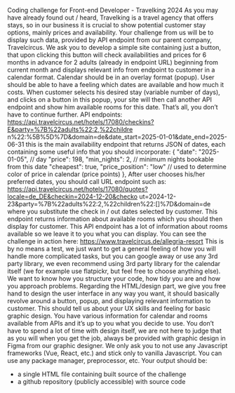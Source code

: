 Coding challenge for Front-end Developer - Travelking 2024
As you may have already found out / heard, Travelking is a travel agency that offers stays,
so in our business it is crucial to show potential customer stay options, mainly prices and
availability.
Your challenge from us will be to display such data, provided by API endpoint from our
parent company, Travelcircus.
We ask you to develop a simple site containing just a button, that upon clicking this button
will check availabilities and prices for 6 months in advance for 2 adults (already in endpoint
URL) beginning from current month and displays relevant info from endpoint to customer in a
calendar format. Calendar should be in an overlay format (popup). User should be able to
have a feeling which dates are available and how much it costs.
When customer selects his desired stay (variable number of days), and clicks on a button in
this popup, your site will then call another API endpoint and show him available rooms for
this date. That’s all, you don’t have to continue further.
API endpoints:
https://api.travelcircus.net/hotels/17080/checkins?E&party=%7B%22adults%22:2,%22childre
n%22:%5B%5D%7D&domain=de&date_start=2025-01-01&date_end=2025-06-31
this is the main availability endpoint that returns JSON of dates, each containing some useful
info that you should incorporate:
{
"date": "2025-01-05", // day
"price": 198,
"min_nights": 2, // minimum nights bookable from this date
"cheapest": true,
"price_position": "low" // used to determine color of price in calendar (price points)
},
After user chooses his/her preferred dates, you should call URL endpoint such as:
https://api.travelcircus.net/hotels/17080/quotes?locale=de_DE&checkin=2024-12-20&checko
ut=2024-12-23&party=%7B%22adults%22:2,%22children%22:[]%7D&domain=de
where you substitute the check in / out dates selected by customer. This endpoint returns
information about available rooms which you should then display for customer. This API
endpoint has a lot of information about rooms available so we leave it to you what you can
display.
You can see the challenge in action here: https://www.travelcircus.de/allegria-resort
This is by no means a test, we just want to get a general feeling of how you will handle more
complicated tasks, but you can google away or use any 3rd party library, we even
recommend using 3rd party library for the calendar itself (we for example use flatpickr, but
feel free to choose anything else). We want to know how you structure your code, how tidy
you are and how you approach problems.
Regarding the HTML/design part, we give you free hand to design the user interface in any
way you want, it should basically revolve around a button, popup, and displaying relevant
information to customer. This should tell us about your UX skills and feeling for basic graphic
design. You have various information for calendar and rooms available from APIs and it’s up
to you what you decide to use.
You don’t have to spend a lot of time with design itself, we are not here to judge that as you
will when you get the job, always be provided with graphic design in Figma from our graphic
designer.
We only ask you to not use any Javascript frameworks (Vue, React, etc.) and stick only to
vanilla Javascript. You can use any package manager, preprocessor, etc.
Your output should be:
- a single HTML file containing built source of the challenge
- a github repository (publicly accessible) with source code

